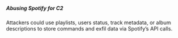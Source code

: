 ##### Abusing Spotify for C2

Attackers could use playlists, users status, track metadata, or album descriptions to store commands and exfil data via Spotify’s API calls.